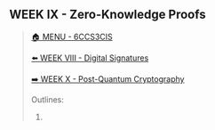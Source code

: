 ## WEEK IX - Zero-Knowledge Proofs

>[🏠 MENU - 6CCS3CIS](year3/6ccs3cis.md)
>
>[⬅️ WEEK VIII - Digital Signatures](year3/6ccs3cis/w8.md)
>
>[➡️ WEEK X - Post-Quantum Cryptography](year3/6ccs3cis/w10.md)
>
>Outlines:
>
>1. 